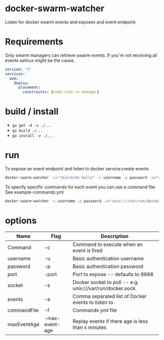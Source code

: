 # docker-swarm-watcher
Listen for docker swarm events and exposes and event endpoint.


# Requirements

Only swarm managers can retrieve swarm events. If you're not receiving all events selinux might be the cause. 

```yml
version: "3"
services:
  web:
    deploy:
      placement:
        constraints: [node.role == manager]
```

# build / install 
- `go get -d -v ./...`
- `go build ./...`
- `go install -v ./...`

# run 

To expose an event endpoint and listen to docker service:create events

```bash
docker-swarm-watcher -c="/bin/echo hello" -u username -p password -s="unix:///var/run/docker.sock" -e="service:create"
```

To specify specific commands for each event you can use a command file. See example-commands.yml

```bash
docker-swarm-watcher -u username -p password -s="unix:///var/run/docker.sock" -f="/home/user/commands.yml"
```

# options

| Name  | Flag | Description
|---|---|---|
| Command | -c | Command to execute when an event is fired |
| username | -u | Basic authentication username |
| password | -p | Basic authentication password |
| port | -port | Port to expose -- defaults to 8888 |
| socket | -s | Docker socket to poll -- e.g. unix:///var/run/docker.sock |
| events | -e | Comma separated list of Docker events to listen to |
| commandFile | -f | Commands yml file |
| maxEventAge | -max-event-age | Replay events if there age is less than x minutes |
